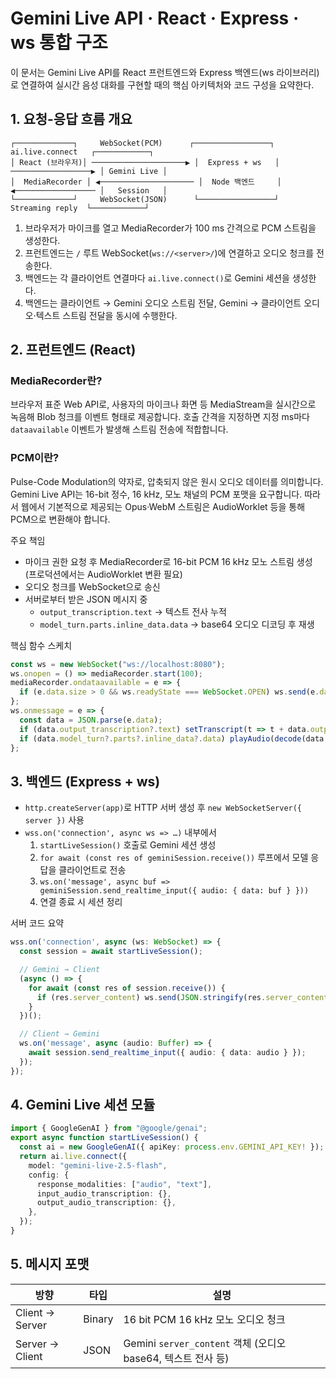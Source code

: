 # Gemini Live API · React · Express · ws 통합 구조

이 문서는 Gemini Live API를 React 프런트엔드와 Express 백엔드(ws 라이브러리)로 연결하여 실시간 음성 대화를 구현할 때의 핵심 아키텍처와 코드 구성을 요약한다.

## 1. 요청-응답 흐름 개요

```
┌─────────────┐     WebSocket(PCM)      ┌─────────────────┐  ai.live.connect   ┌────────────┐
│ React (브라우저)│ ─────────────────────▶ │  Express + ws   │ ──────────────────▶ │ Gemini Live │
│  MediaRecorder │ ◀───────────────────── │  Node 백엔드     │ ◀────────────────── │   Session   │
└─────────────┘     WebSocket(JSON)      └─────────────────┘  Streaming reply  └────────────┘
```

1. 브라우저가 마이크를 열고 MediaRecorder가 100 ms 간격으로 PCM 스트림을 생성한다.
2. 프런트엔드는 `/` 루트 WebSocket(`ws://<server>/`)에 연결하고 오디오 청크를 전송한다.
3. 백엔드는 각 클라이언트 연결마다 `ai.live.connect()`로 Gemini 세션을 생성한다.
4. 백엔드는 클라이언트 → Gemini 오디오 스트림 전달, Gemini → 클라이언트 오디오·텍스트 스트림 전달을 동시에 수행한다.

## 2. 프런트엔드 (React)

### MediaRecorder란?
브라우저 표준 Web API로, 사용자의 마이크나 화면 등 MediaStream을 실시간으로 녹음해 Blob 청크를 이벤트 형태로 제공합니다. 호출 간격을 지정하면 지정 ms마다 `dataavailable` 이벤트가 발생해 스트림 전송에 적합합니다.

### PCM이란?
Pulse-Code Modulation의 약자로, 압축되지 않은 원시 오디오 데이터를 의미합니다. Gemini Live API는 16-bit 정수, 16 kHz, 모노 채널의 PCM 포맷을 요구합니다. 따라서 웹에서 기본적으로 제공되는 Opus·WebM 스트림은 AudioWorklet 등을 통해 PCM으로 변환해야 합니다.

주요 책임

- 마이크 권한 요청 후 MediaRecorder로 16-bit PCM 16 kHz 모노 스트림 생성 (프로덕션에서는 AudioWorklet 변환 필요)
- 오디오 청크를 WebSocket으로 송신
- 서버로부터 받은 JSON 메시지 중
  - `output_transcription.text` → 텍스트 전사 누적
  - `model_turn.parts.inline_data.data` → base64 오디오 디코딩 후 재생

핵심 함수 스케치

```typescript
const ws = new WebSocket("ws://localhost:8080");
ws.onopen = () => mediaRecorder.start(100);
mediaRecorder.ondataavailable = e => {
  if (e.data.size > 0 && ws.readyState === WebSocket.OPEN) ws.send(e.data);
};
ws.onmessage = e => {
  const data = JSON.parse(e.data);
  if (data.output_transcription?.text) setTranscript(t => t + data.output_transcription.text);
  if (data.model_turn?.parts?.inline_data?.data) playAudio(decode(data.model_turn.parts.inline_data.data));
};
```

## 3. 백엔드 (Express + ws)

- `http.createServer(app)`로 HTTP 서버 생성 후 `new WebSocketServer({ server })` 사용
- `wss.on('connection', async ws => …)` 내부에서
  1. `startLiveSession()` 호출로 Gemini 세션 생성
  2. `for await (const res of geminiSession.receive())` 루프에서 모델 응답을 클라이언트로 전송
  3. `ws.on('message', async buf => geminiSession.send_realtime_input({ audio: { data: buf } }))`
  4. 연결 종료 시 세션 정리

서버 코드 요약

```typescript
wss.on('connection', async (ws: WebSocket) => {
  const session = await startLiveSession();

  // Gemini → Client
  (async () => {
    for await (const res of session.receive()) {
      if (res.server_content) ws.send(JSON.stringify(res.server_content));
    }
  })();

  // Client → Gemini
  ws.on('message', async (audio: Buffer) => {
    await session.send_realtime_input({ audio: { data: audio } });
  });
});
```

## 4. Gemini Live 세션 모듈

```typescript
import { GoogleGenAI } from "@google/genai";
export async function startLiveSession() {
  const ai = new GoogleGenAI({ apiKey: process.env.GEMINI_API_KEY! });
  return ai.live.connect({
    model: "gemini-live-2.5-flash",
    config: {
      response_modalities: ["audio", "text"],
      input_audio_transcription: {},
      output_audio_transcription: {},
    },
  });
}
```

## 5. 메시지 포맷

| 방향 | 타입 | 설명 |
|-------|------|------|
| Client → Server | Binary | 16 bit PCM 16 kHz 모노 오디오 청크 |
| Server → Client | JSON | Gemini `server_content` 객체 (오디오 base64, 텍스트 전사 등) |

